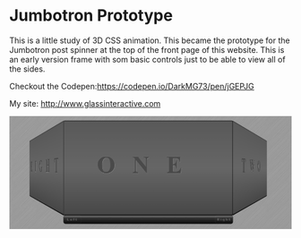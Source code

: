 # Jumbotron Prototype

This is a little study of 3D CSS animation. This became the prototype for the Jumbotron post spinner at the top of the front page of this website. This is an early version frame with som basic controls just to be able to view all of the sides.

Checkout the Codepen:https://codepen.io/DarkMG73/pen/jGEPJG

My site: http://www.glassinteractive.com

![Image of Jumbotron Prototype](img/mike_glass-jumbotron_prototype.png)
